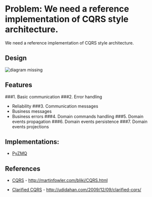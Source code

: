 Problem: We need a reference implementation of CQRS style architecture.
=================================================

We need a reference implementation of CQRS style architecture.

## Design
![diagram missing](img/0.jpg)

## Features
###1. Basic communication
###2. Error handling
   - Reliability
###3. Communication messages
   - Business messages
   - Business errors
###4. Domain commands handling
###5. Domain events propagation
###6. Domain events persistence
###7. Domain events projections

## Implementations:
* [PyZMQ](https://github.com/zeromq/cookbook/blob/master/pyzmq/cqrs)

## References
- [CQRS](http://martinfowler.com/bliki/CQRS.html) - http://martinfowler.com/bliki/CQRS.html
 
- [Clarified CQRS](http://udidahan.com/2009/12/09/clarified-cqrs/) - http://udidahan.com/2009/12/09/clarified-cqrs/ 